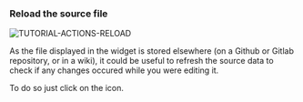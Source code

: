 ### Reload the source file

<div>
  <img
    alt="TUTORIAL-ACTIONS-RELOAD"
    src="https://raw.githubusercontent.com/multi-coop/datami-documentation-content/main/images/tutorial/commented/tutorial-04.png"
    />
</div>

As the file displayed in the widget is stored elsewhere (on a Github or Gitlab repository, or in a wiki), it could be useful to refresh the source data to check if any changes occured while you were editing it.

To do so just click on the <span class="icon"><i class="mdi mdi-reload"></i></span> icon.
